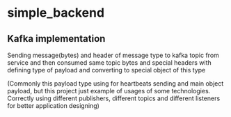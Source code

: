 # simple_backend
## Kafka implementation
Sending message(bytes) and header of message type to kafka topic from service and then consumed same topic bytes and special headers with 
defining type of payload and converting to special 
object of this type 

(Commonly this payload type using for heartbeats sending and main object payload, but this 
project just example of usages of some technologies. Correctly using different publishers, different topics and 
different listeners for better application designing)
